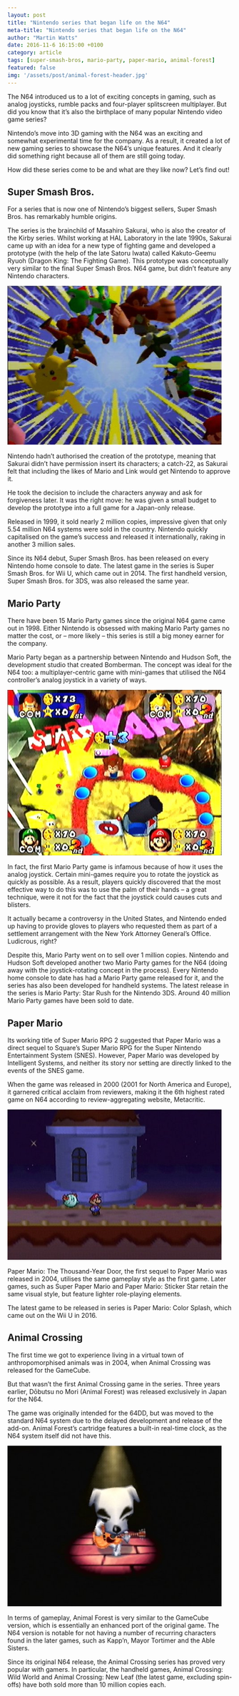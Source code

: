 ```yaml
---
layout: post
title: "Nintendo series that began life on the N64"
meta-title: "Nintendo series that began life on the N64"
author: "Martin Watts"
date: 2016-11-6 16:15:00 +0100
category: article
tags: [super-smash-bros, mario-party, paper-mario, animal-forest]
featured: false
img: '/assets/post/animal-forest-header.jpg'
---
```

The N64 introduced us to a lot of exciting concepts in gaming, such as analog joysticks, rumble packs and four-player splitscreen multiplayer. But did you know that it’s also the birthplace of many popular Nintendo video game series?

Nintendo’s move into 3D gaming with the N64 was an exciting and somewhat experimental time for the company. As a result, it created a lot of new gaming series to showcase the N64’s unique features. And it clearly did something right because all of them are still going today.

How did these series come to be and what are they like now? Let’s find out!

## Super Smash Bros.

For a series that is now one of Nintendo’s biggest sellers, Super Smash Bros. has remarkably humble origins.

The series is the brainchild of Masahiro Sakurai, who is also the creator of the Kirby series. Whilst working at HAL Laboratory in the late 1990s, Sakurai came up with an idea for a new type of fighting game and developed a prototype (with the help of the late Satoru Iwata) called Kakuto-Geemu Ryuoh (Dragon King: The Fighting Game). This prototype was conceptually very similar to the final Super Smash Bros. N64 game, but didn’t feature any Nintendo characters.

![Super Smash Bros. 64 intro cinematic](/assets/post/super-smash-bros-64-intro.JPG)

Nintendo hadn’t authorised the creation of the prototype, meaning that Sakurai didn’t have permission insert its characters; a catch-22, as Sakurai felt that including the likes of Mario and Link would get Nintendo to approve it. 

He took the decision to include the characters anyway and ask for forgiveness later. It was the right move: he was given a small budget to develop the prototype into a full game for a Japan-only release.

Released in 1999, it sold nearly 2 million copies, impressive given that only 5.54 million N64 systems were sold in the country. Nintendo quickly capitalised on the game’s success and released it internationally, raking in another 3 million sales.

Since its N64 debut, Super Smash Bros. has been released on every Nintendo home console to date. The latest game in the series is Super Smash Bros. for Wii U, which came out in 2014. The first handheld version, Super Smash Bros. for 3DS, was also released the same year.

## Mario Party

There have been 15 Mario Party games since the original N64 game came out in 1998. Either Nintendo is obsessed with making Mario Party games no matter the cost, or – more likely – this series is still a big money earner for the company.

Mario Party began as a partnership between Nintendo and Hudson Soft, the development studio that created Bomberman. The concept was ideal for the N64 too: a multiplayer-centric game with mini-games that utilised the N64 controller’s analog joystick in a variety of ways.

![Wario's Battle Canyon in Mario Party](/assets/post/mario-party-wario-battle-canyon.jpg)

In fact, the first Mario Party game is infamous because of how it uses the analog joystick. Certain mini-games require you to rotate the joystick as quickly as possible. As a result, players quickly discovered that the most effective way to do this was to use the palm of their hands – a great technique, were it not for the fact that the joystick could causes cuts and blisters.

It actually became a controversy in the United States, and Nintendo ended up having to provide gloves to players who requested them as part of a settlement arrangement with the New York Attorney General’s Office. Ludicrous, right?

Despite this, Mario Party went on to sell over 1 million copies. Nintendo and Hudson Soft developed another two Mario Party games for the N64 (doing away with the joystick-rotating concept in the process). Every Nintendo home console to date has had a Mario Party game released for it, and the series has also been developed for handheld systems. The latest release in the series is Mario Party: Star Rush for the Nintendo 3DS. Around 40 million Mario Party games have been sold to date.

## Paper Mario

Its working title of Super Mario RPG 2 suggested that Paper Mario was a direct sequel to Square’s Super Mario RPG for the Super Nintendo Entertainment System (SNES). However, Paper Mario was developed by Intelligent Systems, and neither its story nor setting are directly linked to the events of the SNES game.

When the game was released in 2000 (2001 for North America and Europe), it garnered critical acclaim from reviewers, making it the 6th highest rated game on N64 according to review-aggregating website, Metacritic.

![Paper Mario with Lady Boo](/assets/post/paper-mario-n64.jpg)

Paper Mario: The Thousand-Year Door, the first sequel to Paper Mario was released in 2004, utilises the same gameplay style as the first game. Later games, such as Super Paper Mario and Paper Mario: Sticker Star retain the same visual style, but feature lighter role-playing elements.

The latest game to be released in series is Paper Mario: Color Splash, which came out on the Wii U in 2016.

## Animal Crossing

The first time we got to experience living in a virtual town of anthropomorphised animals was in 2004, when Animal Crossing was released for the GameCube.

But that wasn’t the first Animal Crossing game in the series. Three years earlier, Dōbutsu no Mori (Animal Forest) was released exclusively in Japan for the N64.

The game was originally intended for the 64DD, but was moved to the standard N64 system due to the delayed development and release of the add-on. Animal Forest’s cartridge features a built-in real-time clock, as the N64 system itself did not have this.

![K.K. Slider in Animal Forest for the N64](/assets/post/animal-forest-kk-slider.jpg)

In terms of gameplay, Animal Forest is very similar to the GameCube version, which is essentially an enhanced port of the original game. The N64 version is notable for not having a number of recurring characters found in the later games, such as Kapp’n, Mayor Tortimer and the Able Sisters.

Since its original N64 release, the Animal Crossing series has proved very popular with gamers. In particular, the handheld games, Animal Crossing: Wild World and Animal Crossing: New Leaf (the latest game, excluding spin-offs) have both sold more than 10 million copies each.
